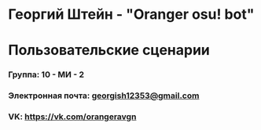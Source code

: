 # Георгий Штейн - "Oranger osu! bot"
# Пользовательские сценарии

### Группа: 10 - МИ - 2
### Электронная почта: georgish12353@gmail.com
### VK: https://vk.com/orangeravgn


